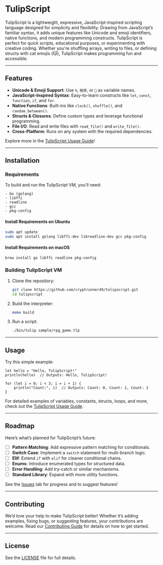 # TulipScript

TulipScript is a lightweight, expressive, JavaScript-inspired scripting language designed for simplicity and flexibility. Drawing from JavaScript’s familiar syntax, it adds unique features like Unicode and emoji identifiers, native functions, and modern programming constructs. TulipScript is perfect for quick scripts, educational purposes, or experimenting with creative coding. Whether you're shuffling arrays, writing to files, or defining structs with cat emojis (🐱), TulipScript makes programming fun and accessible.

---

## Features

- **Unicode & Emoji Support**: Use `π`, `挨拶`, or `🌸` as variable names.
- **JavaScript-Inspired Syntax**: Easy-to-learn constructs like `let`, `const`, `function`, `if`, and `for`.
- **Native Functions**: Built-ins like `clock()`, `shuffle()`, and `random_between()`.
- **Structs & Closures**: Define custom types and leverage functional programming.
- **File I/O**: Read and write files with `read_file()` and `write_file()`.
- **Cross-Platform**: Runs on any system with the required dependencies.

Explore more in the [TulipScript Usage Guide](TULIPSCRIPT_USAGE.md)!

---

## Installation

### Requirements

To build and run the TulipScript VM, you’ll need:

```text
- Go (golang)
- libffi
- readline
- gcc
- pkg-config
```

#### Install Requirements on Ubuntu

```bash
sudo apt update
sudo apt install golang libffi-dev libreadline-dev gcc pkg-config
```

#### Install Requirements on macOS

```bash
brew install go libffi readline pkg-config
```

### Building TulipScript VM

1. Clone the repository:

   ```bash
   git clone https://github.com/cryptrunner49/tulipscript.git
   cd tulipscript
   ```

2. Build the interpreter:

   ```bash
   make build
   ```

3. Run a script:

   ```bash
   ./bin/tulip sample/rpg_game.tlp
   ```

---

## Usage

Try this simple example:

```tulipscript
let hello = "Hello, TulipScript!"
println(hello)  // Outputs: Hello, TulipScript!

for (let i = 0; i < 3; i = i + 1) {
    println("Count:", i)  // Outputs: Count: 0, Count: 1, Count: 2
}
```

For detailed examples of variables, constants, structs, loops, and more, check out the [TulipScript Usage Guide](TULIPSCRIPT_USAGE.md).

---

## Roadmap

Here’s what’s planned for TulipScript’s future:

- [ ] **Pattern Matching**: Add expressive pattern matching for conditionals.
- [ ] **Switch Case**: Implement a `switch` statement for multi-branch logic.
- [ ] **Elif**: Extend `if` with `elif` for cleaner conditional chains.
- [ ] **Enums**: Introduce enumerated types for structured data.
- [ ] **Error Handling**: Add try-catch or similar mechanisms.
- [ ] **Standard Library**: Expand with more utility functions.

See the [Issues](https://github.com/cryptrunner49/tulipscript/issues) tab for progress and to suggest features!

---

## Contributing

We’d love your help to make TulipScript better! Whether it’s adding examples, fixing bugs, or suggesting features, your contributions are welcome. Read our [Contributing Guide](CONTRIBUTING.md) for details on how to get started.

---

## License

See the [LICENSE](LICENSE) file for full details.
